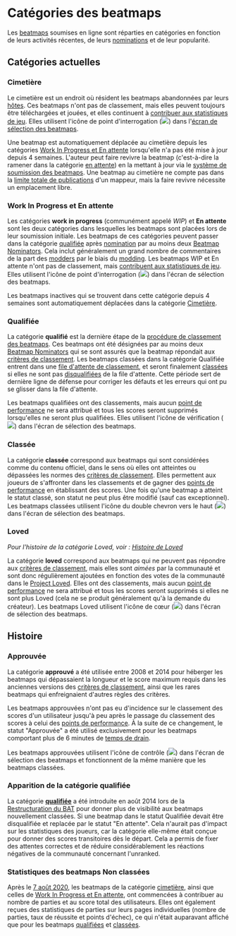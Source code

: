 # Catégories des beatmaps

Les [beatmaps](/wiki/Beatmap) soumises en ligne sont réparties en catégories en fonction de leurs activités récentes, de leurs [nominations](/wiki/Beatmap_ranking_procedure#qualification) et de leur popularité.

## Catégories actuelles

### Cimetière

Le cimetière est un endroit où résident les beatmaps abandonnées par leurs [hôtes](/wiki/Beatmap/Beatmap_host). Ces beatmaps n'ont pas de classement, mais elles peuvent toujours être téléchargées et jouées, et elles continuent à [contribuer aux statistiques de jeu](#statistiques-des-beatmaps-non-classées). Elles utilisent l'icône de point d'interrogation (![](/wiki/shared/status/graveyard.png)) dans l'[écran de sélection des beatmaps](/wiki/Client/Interface#sélection-des-beatmaps).

Une beatmap est automatiquement déplacée au cimetière depuis les catégories [Work In Progress et En attente](#work-in-progress-et-en-attente) lorsqu'elle n'a pas été mise à jour depuis 4 semaines. L'auteur peut faire revivre la beatmap (c'est-à-dire la ramener dans la catégorie [en attente](#work-in-progress-et-en-attente)) en la mettant à jour via le [système de soumission des beatmaps](/wiki/Beatmapping/Beatmap_submission). Une beatmap au cimetière ne compte pas dans la [limite totale de publications](/wiki/osu!supporter#limites-plus-souples) d'un mappeur, mais la faire revivre nécessite un emplacement libre.

### Work In Progress et En attente

Les catégories **work in progress** (communément appelé *WIP*) et **En attente** sont les deux catégories dans lesquelles les beatmaps sont placées lors de leur soumission initiale. Les beatmaps de ces catégories peuvent passer dans la catégorie [qualifiée](#qualifiée) après [nomination](/wiki/Beatmap_ranking_procedure#nominations) par au moins deux [Beatmap Nominators](/wiki/People/Beatmap_Nominators). Cela inclut généralement un grand nombre de commentaires de la part des [modders](/wiki/Modding/Modder) par le biais du [modding](/wiki/Modding). Les beatmaps WIP et En attente n'ont pas de classement, mais [contribuent aux statistiques de jeu](#statistiques-des-beatmaps-non-classées). Elles utilisent l'icône de point d'interrogation (![](/wiki/shared/status/pending.png)) dans l'écran de sélection des beatmaps.

Les beatmaps inactives qui se trouvent dans cette catégorie depuis 4 semaines sont automatiquement déplacées dans la catégorie [Cimetière](#cimetière).

### Qualifiée

La catégorie **qualifié** est la dernière étape de la [procédure de classement des beatmaps](/wiki/Beatmap_ranking_procedure). Ces beatmaps ont été désignées par au moins deux [Beatmap Nominators](/wiki/People/Beatmap_Nominators) qui se sont assurés que la beatmap répondait aux [critères de classement](/wiki/Ranking_Criteria). Les beatmaps classées dans la catégorie Qualifiée entrent dans une [file d'attente de classement](/wiki/Beatmap_ranking_procedure/Ranking_queue), et seront finalement [classées](#classée) si elles ne sont pas [disqualifiées](/wiki/Beatmap_ranking_procedure#réinitialisation-de-la-nomination) de la file d'attente. Cette période sert de dernière ligne de défense pour corriger les défauts et les erreurs qui ont pu se glisser dans la file d'attente.

Les beatmaps qualifiées ont des classements, mais aucun [point de performance](/wiki/Performance_points) ne sera attribué et tous les scores seront supprimés lorsqu'elles ne seront plus qualifiées. Elles utilisent l'icône de vérification (![](/wiki/shared/status/qualified.png)) dans l'écran de sélection des beatmaps.

### Classée

La catégorie **classée** correspond aux beatmaps qui sont considérées comme du contenu officiel, dans le sens où elles ont atteintes ou dépassées les normes des [critères de classement](/wiki/Ranking_Criteria). Elles permettent aux joueurs de s'affronter dans les classements et de gagner des [points de performance](/wiki/Performance_points) en établissant des scores. Une fois qu'une beatmap a atteint le statut classé, son statut ne peut plus être modifié (sauf cas exceptionnel). Les beatmaps classées utilisent l'icône du double chevron vers le haut (![](/wiki/shared/status/ranked.png)) dans l'écran de sélection des beatmaps.

### Loved

*Pour l'histoire de la catégorie Loved, voir : [Histoire de Loved](/wiki/History_of_osu!/History_of_Loved)*

La catégorie **loved** correspond aux beatmaps qui ne peuvent pas répondre aux [critères de classement](/wiki/Ranking_Criteria), mais elles sont *aimées* par la communauté et sont donc régulièrement ajoutées en fonction des votes de la communauté dans le [Project Loved](/wiki/Community/Project_Loved). Elles ont des classements, mais aucun [point de performance](/wiki/Performance_points) ne sera attribué et tous les scores seront supprimés si elles ne sont plus Loved (cela ne se produit généralement qu'à la demande du créateur). Les beatmaps Loved utilisent l'icône de cœur (![](/wiki/shared/status/loved.png)) dans l'écran de sélection des beatmaps.

## Histoire

### Approuvée

La catégorie **approuvé** a été utilisée entre 2008 et 2014 pour héberger les beatmaps qui dépassaient la longueur et le score maximum requis dans les anciennes versions des [critères de classement](/wiki/Ranking_Criteria), ainsi que les rares beatmaps qui enfreignaient d'autres règles des critères.

Les beatmaps approuvées n'ont pas eu d'incidence sur le classement des scores d'un utilisateur jusqu'à peu après le passage du classement des scores à celui des [points de performance](/wiki/Performance_points). À la suite de ce changement, le statut "Approuvée" a été utilisé exclusivement pour les beatmaps comportant plus de 6 minutes de [temps de drain](/wiki/Beatmap/Drain_time).

Les beatmaps approuvées utilisent l'icône de contrôle (![](/wiki/shared/status/approved.png)) dans l'écran de sélection des beatmaps et fonctionnent de la même manière que les beatmaps classées.

### Apparition de la catégorie qualifiée

La catégorie **[qualifiée](#qualifiée)** a été introduite en août 2014 lors de la [Restructuration du BAT](https://osu.ppy.sh/home/news/2014-08-21-restructuring-of-the-bat) pour donner plus de visibilité aux beatmaps nouvellement classées. Si une beatmap dans le statut Qualifiée devait être disqualifiée et replacée par le statut "En attente". Cela n'aurait pas d'impact sur les statistiques des joueurs, car la catégorie elle-même était conçue pour donner des scores transitoires dès le départ. Cela a permis de fixer des attentes correctes et de réduire considérablement les réactions négatives de la communauté concernant l'unranked.

### Statistiques des beatmaps Non classées

Après le [7 août 2020](https://osu.ppy.sh/home/changelog/stable40/20200807.3), les beatmaps de la catégorie [cimetière](#cimetière), ainsi que celles de [Work In Progress et En attente](#work-in-progress-et-en-attente), ont commencées à contribuer au nombre de parties et au score total des utilisateurs. Elles ont également reçues des statistiques de parties sur leurs pages individuelles (nombre de parties, taux de réussite et points d'échec), ce qui n'était auparavant affiché que pour les beatmaps [qualifiées](#qualifiée) et [classées](#classée).
